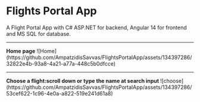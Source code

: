 # Flights Portal App
A Flight Portal App with C# ASP.NET for backend, Angular 14 for frontend and MS SQL for database.
<hr>
<b>Home page</b>
![Home](https://github.com/AmpatzidisSavvas/FlightsPortalApp/assets/134397286/32822e4b-93a8-4a21-a77a-448c5b0dfcce)
<hr>
<b>Choose a flight:scroll down or type the name at search input </b>
![choose](https://github.com/AmpatzidisSavvas/FlightsPortalApp/assets/134397286/53cef622-1c96-4e0a-a822-519e241d61a8)



